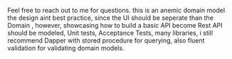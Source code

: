 
Feel free to reach out to me for questions.
this is an anemic domain model the design aint best practice, since the UI should be seperate than the Domain , however, showcasing how to build a basic API become Rest API should be modeled, Unit tests, Acceptance Tests, many libraries, i still recommend Dapper with stored procedure for querying, also fluent validation for validating domain models.
